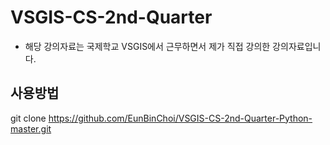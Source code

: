 # VSGIS-CS-2nd-Quarter
- 해당 강의자료는 국제학교 VSGIS에서 근무하면서 제가 직접 강의한 강의자료입니다.

## 사용방법
git clone https://github.com/EunBinChoi/VSGIS-CS-2nd-Quarter-Python-master.git
